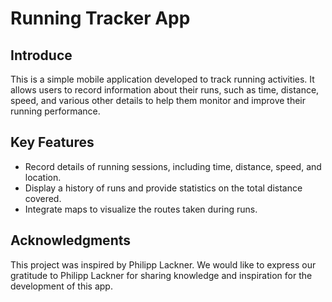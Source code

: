 # **Running Tracker App**
## **Introduce**
This is a simple mobile application developed to track running activities. It allows users to record information about their runs, such as time, distance, speed, and various other details to help them monitor and improve their running performance.
## **Key Features**
* Record details of running sessions, including time, distance, speed, and location.
* Display a history of runs and provide statistics on the total distance covered.
* Integrate maps to visualize the routes taken during runs.
## **Acknowledgments**
This project was inspired by Philipp Lackner. We would like to express our gratitude to Philipp Lackner for sharing knowledge and inspiration for the development of this app.
